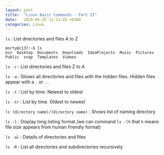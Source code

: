 ```yaml
---
layout: post
title:  "Linux Basic Commands - Part II"
date:   2020-06-25 12:11:45 +0300
categories: Linux
---
```


`ls` : List directories and files A to Z

```
morty@c137:~$ ls
bin  Desktop  Documents  Downloads  IdeaProjects  Music  Pictures  Public  snap  Templates  Videos
```

`ls -r` : List directories and files Z to A

`ls -a` : Shows all directories and files with the hidden files. Hidden files appear  with a `.` or `..`

`ls -t` : List by time. Newest to oldest

`ls -tr` : List by time. Oldest to newest

`ls (directory name)/(directory name)` : Shows list of naming directory

`ls -l` : Display long listing format.(we can command `ls -lh` that `h` means file size appears from human friendly format)

`ls -al` : Details of directories and files

`ls -R` : List all directories and subdirectories recursively 











